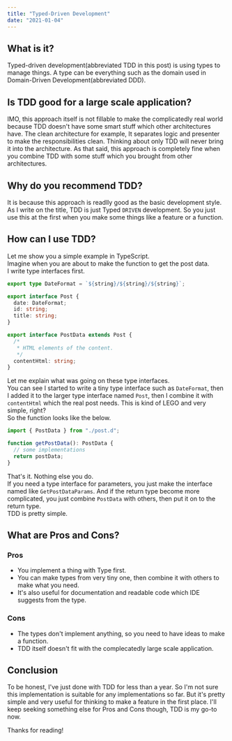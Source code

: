 ```yaml
---
title: "Typed-Driven Development"
date: "2021-01-04"
---
```


## What is it?

Typed-driven development(abbreviated TDD in this post) is using types to manage things. A type can be everything such as the domain used in Domain-Driven Development(abbreviated DDD).

## Is TDD good for a large scale application?

IMO, this approach itself is not fillable to make the complicatedly real world because TDD doesn't have some smart stuff which other architectures have. The clean architecture for example, It separates logic and presenter to make the responsibilities clean. Thinking about only TDD will never bring it into the architecture. As that said, this approach is completely fine when you combine TDD with some stuff which you brought from other architectures.

## Why do you recommend TDD?

It is because this approach is readlly good as the basic development style. As I write on the title, TDD is just Typed `DRIVEN` development. So you just use this at the first when you make some things like a feature or a function.

## How can I use TDD?

Let me show you a simple example in TypeScript.  
Imagine when you are about to make the function to get the post data.  
I write type interfaces first.

```typescript
export type DateFormat = `${string}/${string}/${string}`;

export interface Post {
  date: DateFormat;
  id: string;
  title: string;
}

export interface PostData extends Post {
  /*
   * HTML elements of the content.
   */
  contentHtml: string;
}
```

Let me explain what was going on these type interfaces.  
You can see I started to write a tiny type interface such as `DateFormat`, then I added it to the larger type interface named `Post`, then I combine it with `contentHtml` which the real post needs. This is kind of LEGO and very simple, right?  
So the function looks like the below.

```typescript
import { PostData } from "./post.d";

function getPostData(): PostData {
  // some implementations
  return postData;
}
```

That's it. Nothing else you do.  
If you need a type interface for parameters, you just make the interface named like `GetPostDataParams`. And if the return type become more complicated, you just combine `PostData` with others, then put it on to the return type.  
TDD is pretty simple.

## What are Pros and Cons?

### Pros

- You implement a thing with Type first.
- You can make types from very tiny one, then combine it with others to make what you need.
- It's also useful for documentation and readable code which IDE suggests from the type.

### Cons

- The types don't implement anything, so you need to have ideas to make a function.
- TDD itself doesn't fit with the complecatedly large scale application.

## Conclusion

To be honest, I've just done with TDD for less than a year. So I'm not sure this implementation is suitable for any implementations so far. But it's pretty simple and very useful for thinking to make a feature in the first place. I'll keep seeking something else for Pros and Cons though, TDD is my go-to now.

Thanks for reading!
